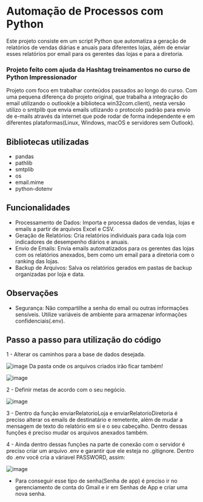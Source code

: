 # Automação de Processos com Python
Este projeto consiste em um script Python que automatiza a geração de relatórios de vendas diárias e anuais para diferentes lojas, além de enviar esses relatórios por email para os gerentes das lojas e para a diretoria.

### Projeto feito com ajuda da Hashtag treinamentos no curso de Python Impressionador
Projeto com foco em trabalhar conteúdos passados ao longo do curso. Com uma pequena diferença do projeto original, que trabalha a integração do email utilizando o outlook(e a biblioteca win32com.client), nesta versão utilizo o smtplib que envia emails utlizando o protocolo padrão para envio de e-mails através da internet que pode rodar de forma independente e em diferentes plataformas(Linux, Windows, macOS e servidores sem Outlook).

## Bibliotecas utilizadas
- pandas
- pathlib
- smtplib
- os
- email.mime
- python-dotenv

## Funcionalidades
- Processamento de Dados: Importa e processa dados de vendas, lojas e emails a partir de arquivos Excel e CSV.
- Geração de Relatórios: Cria relatórios individuais para cada loja com indicadores de desempenho diários e anuais.
- Envio de Emails: Envia emails automatizados para os gerentes das lojas com os relatórios anexados, bem como um email para a diretoria com o ranking das lojas.
- Backup de Arquivos: Salva os relatórios gerados em pastas de backup organizadas por loja e data.

## Observações
- Segurança:
Não compartilhe a senha do email ou outras informações sensíveis. Utilize variáveis de ambiente para armazenar informações confidenciais(.env).

## Passo a passo para utilização do código
1 - Alterar os caminhos para a base de dados desejada.

![image](https://github.com/user-attachments/assets/3979471c-5355-47f6-964f-bce49ce359cb)
Da pasta onde os arquivos criados irão ficar também!

![image](https://github.com/user-attachments/assets/e3dc1a73-f5a7-4b70-be56-7e7fa9af8afd)

2 - Definir metas de acordo com o seu negócio.

![image](https://github.com/user-attachments/assets/172ccd5d-8aab-45a4-a2a1-9418ab3a147d)

3 -  Dentro da função enviarRelatorioLoja e enviarRelatorioDiretoria é preciso alterar os emails de destinatário e remetente, além de mudar a mensagem de texto do relatório em si e o seu cabeçalho. Dentro dessas funções é preciso mudar os arquivos anexados também.

4 - Ainda dentro dessas funções na parte de conexão com o servidor é preciso criar um arquivo .env e garantir que ele esteja no .gitignore. Dentro do .env você cria a váriavel PASSWORD, assim:

![image](https://github.com/user-attachments/assets/26a19446-2129-48c4-b6fd-1f339738d7e4)

* Para conseguir esse tipo de senha(Senha de app) é preciso ir no gerenciamento de conta do Gmail e ir em Senhas de App e criar uma nova senha. 

